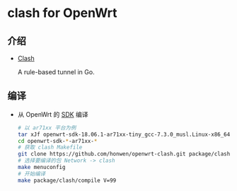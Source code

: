 # clash for OpenWrt

## 介绍

- [Clash][c]

  A rule-based tunnel in Go.

## 编译

- 从 OpenWrt 的 [SDK][s] 编译

  ```bash
  # 以 ar71xx 平台为例
  tar xJf openwrt-sdk-18.06.1-ar71xx-tiny_gcc-7.3.0_musl.Linux-x86_64.tar.xz
  cd openwrt-sdk-*-ar71xx-*
  # 获取 clash Makefile
  git clone https://github.com/honwen/openwrt-clash.git package/clash
  # 选择要编译的包 Network -> clash
  make menuconfig
  # 开始编译
  make package/clash/compile V=99
  ```

[s]: https://openwrt.org/docs/guide-developer/using_the_sdk#obtain_the_sdk
[c]: https://github.com/Dreamacro/clash
